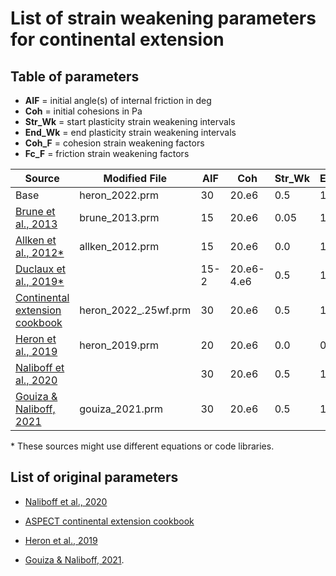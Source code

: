 # List of strain weakening parameters for continental extension


## Table of parameters

- **AIF** = initial angle(s) of internal friction in deg
- **Coh** = initial cohesions in Pa
- **Str_Wk** = start plasticity strain weakening intervals
- **End_Wk** = end plasticity strain weakening intervals
- **Coh_F** = cohesion strain weakening factors
- **Fc_F** = friction strain weakening factors

| Source | Modified File | AIF | Coh | Str_Wk | End_Wk | Coh_F | Fc_F
| --- | --- | --- | --- | --- | --- | --- | --- |
| Base | heron_2022.prm | 30 | 20.e6 | 0.5 | 1.5 | 0.5 | 0.5 |
| [Brune et al., 2013](https://www.sciencedirect.com/science/article/pii/S0040195113000899?via%3Dihub) | brune_2013.prm | 15 | 20.e6 | 0.05 | 1 | 0.5? | 0.5? |
| [Allken et al., 2012*](https://agupubs.onlinelibrary.wiley.com/doi/full/10.1029/2012GC004077) | allken_2012.prm | 15 | 20.e6 | 0.0 | 1.25 | 0.25? | 0.25? |
| [Duclaux et al., 2019*](https://www.sciencedirect.com/science/article/pii/S0012821X19306442) | | 15-2 | 20.e6-4.e6 | 0.5 | 1.5 | 0.1–0.5? | 0.1–0.5? |
| [Continental extension cookbook](https://github.com/geodynamics/aspect/blob/main/cookbooks/continental_extension/continental_extension.prm) | heron_2022_.25wf.prm| 30 | 20.e6 | 0.5 | 1.5 | 0.25 | 0.25
| [Heron et al., 2019](https://agupubs.onlinelibrary.wiley.com/doi/full/10.1029/2019TC005578) | heron_2019.prm | 20 | 20.e6 | 0.0 | 0.5 | 0.5 | 0.5 |
| [Naliboff et al., 2020](https://agupubs.onlinelibrary.wiley.com/doi/full/10.1029/2019GL086611) | | 30 | 20.e6 | 0.5 | 1.5 | 0.5 | 0.5 |
| [Gouiza & Naliboff, 2021](https://www.nature.com/articles/s41467-021-24945-5) | gouiza_2021.prm | 30 | 20.e6 | 0.5 | 1.5 | 1.0 | 0.25

\* These sources might use different equations or code libraries.


## List of original parameters

- [Naliboff et al., 2020](https://github.com/naliboff/aspect/blob/naliboff_etal_2020_grl/naliboff_etal_2020_grl.prm)

- [ASPECT continental extension cookbook](https://github.com/geodynamics/aspect/blob/main/cookbooks/continental_extension/continental_extension.prm)

- [Heron et al., 2019](https://github.com/heronphi/HeronTectonics2019/blob/master/HeronTectonics_M1.prm)

- [Gouiza & Naliboff, 2021](https://github.com/naliboff/aspect/tree/labrador_sea_gouiza_naliboff_2020/labrador_sea_gouiza_naliboff_2020_models).
